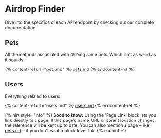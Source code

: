 # Airdrop Finder

Dive into the specifics of each API endpoint by checking out our complete documentation.

## Pets

All the methods associated with `CRUD`ing some pets. Which isn't as weird as it sounds:

{% content-ref url="pets.md" %}
[pets.md](pets.md)
{% endcontent-ref %}

## Users

Everything related to users:

{% content-ref url="users.md" %}
[users.md](users.md)
{% endcontent-ref %}

{% hint style="info" %}
**Good to know:** Using the 'Page Link' block lets you link directly to a page. If this page's name, URL or parent location changes, the reference will be kept up to date. You can also mention a page – like [pets.md](pets.md "mention") – if you don't want a block-level link.
{% endhint %}
